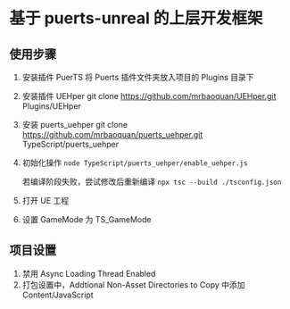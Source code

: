 # 基于 puerts-unreal 的上层开发框架

## 使用步骤

1. 安装插件 PuerTS
   将 Puerts 插件文件夹放入项目的 Plugins 目录下
2. 安装插件 UEHper
   git clone https://github.com/mrbaoquan/UEHper.git Plugins/UEHper
3. 安装 puerts_uehper
   git clone https://github.com/mrbaoquan/puerts_uehper.git TypeScript/puerts_uehper
4. 初始化操作
   `node TypeScript/puerts_uehper/enable_uehper.js`

    若编译阶段失败，尝试修改后重新编译
    `npx tsc --build ./tsconfig.json`

5. 打开 UE 工程

6. 设置 GameMode 为 TS_GameMode

## 项目设置

1. 禁用 Async Loading Thread Enabled
2. 打包设置中，Addtional Non-Asset Directories to Copy 中添加 Content/JavaScript
